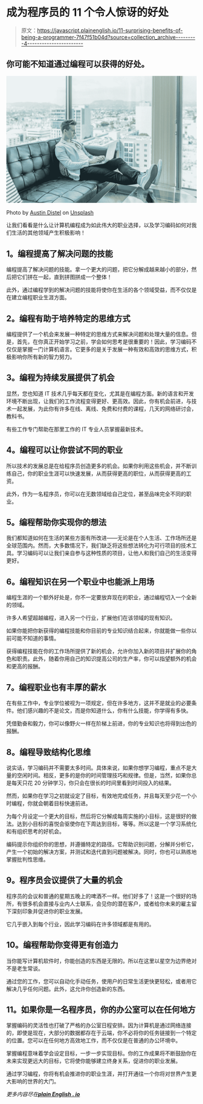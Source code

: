 # 成为程序员的 11 个令人惊讶的好处

> 原文：<https://javascript.plainenglish.io/11-surprising-benefits-of-being-a-programmer-7f47f51b04d?source=collection_archive---------4----------------------->

## 你可能不知道通过编程可以获得的好处。

![](img/019a8644d975c28ac6356657bfdee83a.png)

Photo by [Austin Distel](https://unsplash.com/@austindistel?utm_source=medium&utm_medium=referral) on [Unsplash](https://unsplash.com?utm_source=medium&utm_medium=referral)

让我们看看是什么让计算机编程成为如此伟大的职业选择，以及学习编码如何对我们生活的其他领域产生积极影响！

## **1。编程提高了解决问题的技能**

编程提高了解决问题的技能。拿一个更大的问题，把它分解成越来越小的部分，然后把它们拼在一起，直到拼图拼成一个整体！

此外，通过编程学到的解决问题的技能将使你在生活的各个领域受益，而不仅仅是在建立编程职业生涯方面。

## **2。编程有助于培养特定的思维方式**

编程提供了一个机会来发展一种特定的思维方式来解决问题和处理大量的信息。但是，首先，在你真正开始学习之前，学会如何思考是很重要的！因此，学习编码不仅仅是掌握一门计算机语言。它更多的是关于发展一种有效和高效的思维方式，积极影响你所有新的智力努力。

## **3。编程为持续发展提供了机会**

显然，您也知道 IT 技术几乎每天都在变化，尤其是在编程方面。新的语言和开发环境不断出现，让我们的工作流程变得更好、更高效。因此，你有机会前进，与技术一起发展，为此你有许多在线、离线、免费和付费的课程，几天的网络研讨会，教科书。

有些工作专门帮助在那里工作的 IT 专业人员掌握最新技术。

## **4。编程可以让你尝试不同的职业**

所以技术的发展总是在给程序员创造更多的机会。如果你利用这些机会，并不断训练自己，你的职业生涯可以快速发展，从而获得更高的职位，从而获得更高的工资。

此外，作为一名程序员，你可以在无数领域给自己定位，甚至品味完全不同的职业。

## **5。编程帮助你实现你的想法**

我们都知道如何在生活的某些方面有所改进——无论是在个人生活、工作场所还是全球范围内。然而，大多数情况下，我们缺乏将这些想法转化为可行项目的技术工具。学习编码可以让我们亲自参与这种性质的项目，让他人和我们自己的生活变得更好。

## **6。编程知识在另一个职业中也能派上用场**

编程生涯的一个额外好处是，你不一定要放弃现在的职业，通过编程切入一个全新的领域。

许多人希望超越编程，进入另一个行业，扩展他们在该领域的现有知识。

如果你能把你新获得的编程技能和你目前的专业知识结合起来，你就能做一些你以前可能不知道的事情。

获得编程技能在你的工作场所提供了新的机会，允许你加入新的项目并扩展你的角色和职责。此外，随着你用自己的知识提高公司的生产率，你可以指望额外的机会和更高的报酬。

## **7。编程职业也有丰厚的薪水**

在有些工作中，专业学位被视为一项规定，但在许多地方，这并不是就业的必要条件。他们感兴趣的不是论文，而是你知道什么，你有什么技能，你学得有多快。

凭借勤奋和毅力，你可以像野火一样在阶梯上前进，你的专业知识也将得到出色的报酬。

## **8。编程导致结构化思维**

说实话，学习编码并不需要太多时间。具体来说，如果你想学习编程，重点不是大量的空闲时间。相反，更多的是你的时间管理技巧和规律。但是，当然，如果你总是每天只花 20 分钟学习，你只会在很长的时间里看到时间投入的结果。

然而，如果你在学习之初就设定了目标，有效地完成任务，并且每天至少花一个小时编程，你就会朝着目标快速前进。

为每个月设定一个更大的目标，然后将它分解成每周实施的小目标，这是很好的做法。达到小目标的喜悦会驱使你在下周达到目标，等等。所以这是一个学习系统化和有组织思考的好机会。

编码提示你组织你的思想，并遵循特定的路径。它帮助识别问题，分解并分析它，产生一个初始的解决方案，并测试和迭代直到问题被解决。同时，你也可以熟练地掌握批判性思维。

## **9。程序员会议提供了大量的机会**

程序员的会议和普通的星期五晚上的啤酒不一样。他们好多了！这是一个很好的场所，有很多机会直接与业内人士联系，会见你的潜在客户，或者给你未来的雇主留下深刻印象并促进你的职业发展。

它几乎嵌入到每个行业，因此学习编码在许多领域都是有用的。

## 10。编程帮助你变得更有创造力

当你能写计算机软件时，你能创造的东西是无限的。所以在这里以星空为边界绝对不是老生常谈。

通过您的工作，您可以自动化手动任务，使用户的日常生活更快更轻松，或者用它解决几乎任何问题。此外，这允许你创造新的东西。

## **11。如果你是一名程序员，你的办公室可以在任何地方**

掌握编码的灵活性也打破了严格的办公室日程安排。因为计算机是通过网络连接的，即使是现在，大部分的数据都存在于云端，你不必将你的任务链接到一个特定的位置。您可以在任何地方高效地工作，而不仅仅是在普通的办公环境中。

掌握编程意味着学会设定目标，一步一步实现目标。你的工作成果将不断鼓励你在未来实现更远大的目标，它将使你能够建立终身关系，促进你的职业发展。

通过学习编程，你将有机会推进你的职业生涯，并打开通往一个你将对世界产生更大影响的世界的大门。

*更多内容尽在*[***plain English . io***](http://plainenglish.io/)